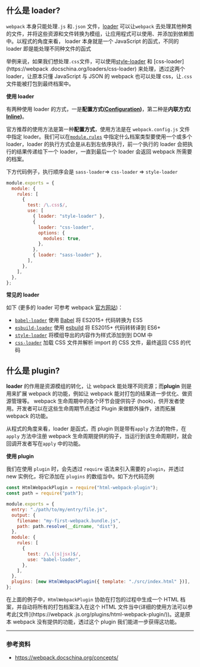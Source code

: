## 什么是 loader?

`webpack` 本身只能处理`.js` 和`.json` 文件，[loader](https://webpack.docschina.org/loaders/) 可以让`webpack` 去处理其他种类的文件，并将这些资源和文件转换为模组，让应用程式可以使用、并添加到依赖图中。以程式的角度来看， loader 本身就是一个 JavaScript 的函式，不同的 loader 即是能处理不同种文件的函式

举例来说，如果我们想处理`.css`文件，可以使用[style-loader](https://webpack.docschina.org/loaders/style-loader) 和  [css-loader](https://webpack .docschina.org/loaders/css-loader) 来处理，透过这两个 loader，让原本只懂 JavaScript 与 JSON 的 webpack 也可以处理 css，让`.css`文件能被打包到最终档案中。

**使用 loader**

有两种使用 loader 的方式，一是**配置方式([Configuration](https://webpack.js.org/concepts/loaders/#configuration))**，第二种是**内联方式( [Inline](https://webpack.js.org/concepts/loaders/#inline))**。

官方推荐的使用方法是第一种**配置方式**，使用方法是在  `webpack.config.js` 文件中指定 loader。我们可以在[`module.rules`](https://webpack.docschina.org/configuration/module/#modulerules) 中指定什么档案类型要使用一个或多个 loader，loader 的执行方式会是从右到左依序执行，前一个执行的 loader 会把执行的结果传递给下一个 loader，一直到最后一个 loader 会返回 webpack 所需要的档案。

下方代码例子，执行顺序会是 `sass-loader`⇒ `css-loader` ⇒ `style-loader`

```jsx
module.exports = {
  module: {
    rules: [
      {
        test: /\.css$/,
        use: [
          { loader: "style-loader" },
          {
            loader: "css-loader",
            options: {
              modules: true,
            },
          },
          { loader: "sass-loader" },
        ],
      },
    ],
  },
};
```

**常见的 loader**

如下 (更多的 loader 可参考 webpack [官方网站](https://webpack.docschina.org/loaders/#files))：

- [`babel-loader`](https://webpack.docschina.org/loaders/babel-loader) 使用  [Babel](https://babeljs.io/) 将 ES2015+ 代码转换为 ES5
- [`esbuild-loader`](https://github.com/privatenumber/esbuild-loader) 使用  [esbuild](https://esbuild.github.io/) 将 ES2015+ 代码转转译到 ES6+
- [`style-loader`](https://webpack.docschina.org/loaders/style-loader) 将模组导出的内容作为样式添加到到 DOM 中
- [`css-loader`](https://webpack.docschina.org/loaders/css-loader) 加载 CSS 文件并解析 import 的 CSS 文件，最终返回 CSS 的代码

## 什么是 plugin?

**loader** 的作用是资源模组的转化，让 webpack 能处理不同资源；而**plugin** 则是用来扩展 webpack 的功能，例如让 webpack 能对打包的结果进一步优化、做资源管理等。 webpack 生命周期中的各个环节会提供钩子 (hook)，供开发者使用。开发者可以在这些生命周期节点透过 Plugin 来做额外操作，进而拓展 webpack 的功能。

从程式的角度来看，loader 是函式，而 plugin 则是带有`apply` 方法的物件，在`apply` 方法中注册 webpack 生命周期提供的钩子，当运行到该生命周期时，就会回调开发者写在`apply` 中的功能。

**使用 plugin**

我们在使用 `plugin` 时，会先透过 `require` 语法来引入需要的 `plugin`，并透过 new 实例化，将它添加在 `plugins` 的数组当中。如下方代码范例

```jsx
const HtmlWebpackPlugin = require("html-webpack-plugin");
const path = require("path");

module.exports = {
  entry: "./path/to/my/entry/file.js",
  output: {
    filename: "my-first-webpack.bundle.js",
    path: path.resolve(__dirname, "dist"),
  },
  module: {
    rules: [
      {
        test: /\.(js|jsx)$/,
        use: "babel-loader",
      },
    ],
  },
  plugins: [new HtmlWebpackPlugin({ template: "./src/index.html" })],
};
```

在上面的例子中，`HtmlWebpackPlugin` 协助在打包的过程中生成一个 HTML 档案，并自动将所有的打包档案注入在这个 HTML 文件当中(详细的使用方法可以参考此[文件](https://webpack .js.org/plugins/html-webpack-plugin/))。这是原本 webpack 没有提供的功能，透过这个 plugin 我们能进一步获得这功能。

------

### 参考资料

- https://webpack.docschina.org/concepts/